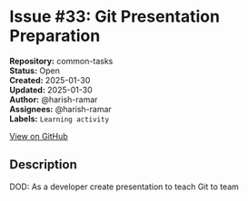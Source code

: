 # Issue #33: Git Presentation Preparation

**Repository:** common-tasks  
**Status:** Open  
**Created:** 2025-01-30  
**Updated:** 2025-01-30  
**Author:** @harish-ramar  
**Assignees:** @harish-ramar  
**Labels:** `Learning activity`  

[View on GitHub](https://github.com/Simtestlab/common-tasks/issues/33)

## Description

DOD: As a developer create presentation to teach Git to team